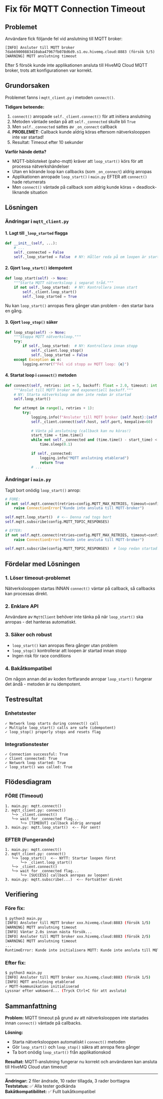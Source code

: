 # Fix för MQTT Connection Timeout

## Problemet

Användare fick följande fel vid anslutning till MQTT broker:

```
[INFO] Ansluter till MQTT broker 7dab69000883410aba47967fb078d6d9.s1.eu.hivemq.cloud:8883 (försök 5/5)
[WARNING] MQTT anslutning timeout
```

Efter 5 försök kunde inte applikationen ansluta till HiveMQ Cloud MQTT broker, trots att konfigurationen var korrekt.

## Grundorsaken

Problemet fanns i `mqtt_client.py` i metoden `connect()`. 

**Tidigare beteende:**
1. `connect()` anropade `self._client.connect()` för att initiera anslutning
2. Metoden väntade sedan på att `self._connected` skulle bli `True`
3. Men `self._connected` sattes av `_on_connect` callback
4. **PROBLEMET**: Callback kunde aldrig köras eftersom nätverkslooppen inte var startad!
5. Resultat: Timeout efter 10 sekunder

**Varför hände detta?**
- MQTT-biblioteket (paho-mqtt) kräver att `loop_start()` körs för att processa nätverkshändelser
- Utan en körande loop kan callbacks (som `_on_connect`) aldrig anropas
- Applikationen anropade `loop_start()` i `main.py` EFTER att `connect()` hade returnerats
- Men `connect()` väntade på callback som aldrig kunde köras = deadlock-liknande situation

## Lösningen

### Ändringar i `mqtt_client.py`

#### 1. Lagt till `_loop_started` flagga
```python
def __init__(self, ...):
    # ...
    self._connected = False
    self._loop_started = False  # NY: Håller reda på om loopen är startad
```

#### 2. Gjort `loop_start()` idempotent
```python
def loop_start(self) -> None:
    """Starta MQTT nätverksloop i separat tråd."""
    if not self._loop_started:  # NY: Kontrollera innan start
        self._client.loop_start()
        self._loop_started = True
```

Nu kan `loop_start()` anropas flera gånger utan problem - den startar bara en gång.

#### 3. Gjort `loop_stop()` säker
```python
def loop_stop(self) -> None:
    """Stoppa MQTT nätverksloop."""
    try:
        if self._loop_started:  # NY: Kontrollera innan stopp
            self._client.loop_stop()
            self._loop_started = False
    except Exception as e:
        logging.error(f"Fel vid stopp av MQTT loop: {e}")
```

#### 4. Startat loop i `connect()` metoden
```python
def connect(self, retries: int = 5, backoff: float = 2.0, timeout: int = 10) -> bool:
    """Anslut till MQTT broker med exponentiell backoff."""
    # NY: Starta nätverksloop om den inte redan är startad
    self.loop_start()
    
    for attempt in range(1, retries + 1):
        try:
            logging.info(f"Ansluter till MQTT broker {self.host}:{self.port} (försök {attempt}/{retries})")
            self._client.connect(self.host, self.port, keepalive=60)
            
            # Vänta på anslutning (callback kan nu köras!)
            start_time = time.time()
            while not self._connected and (time.time() - start_time) < timeout:
                time.sleep(0.1)
            
            if self._connected:
                logging.info("MQTT anslutning etablerad")
                return True
            # ...
```

### Ändringar i `main.py`

Tagit bort onödig `loop_start()` anrop:
```python
# FÖRE:
if not self.mqtt.connect(retries=config.MQTT_MAX_RETRIES, timeout=config.MQTT_CONNECT_TIMEOUT):
    raise ConnectionError("Kunde inte ansluta till MQTT-broker")
    
self.mqtt.loop_start()  # <-- Denna rad togs bort
self.mqtt.subscribe(config.MQTT_TOPIC_RESPONSES)

# EFTER:
if not self.mqtt.connect(retries=config.MQTT_MAX_RETRIES, timeout=config.MQTT_CONNECT_TIMEOUT):
    raise ConnectionError("Kunde inte ansluta till MQTT-broker")
    
self.mqtt.subscribe(config.MQTT_TOPIC_RESPONSES)  # loop redan startad!
```

## Fördelar med Lösningen

### 1. **Löser timeout-problemet**
Nätverkslooppen startas INNAN `connect()` väntar på callback, så callbacks kan processas direkt.

### 2. **Enklare API**
Användare av `MqttClient` behöver inte tänka på när `loop_start()` ska anropas - det hanteras automatiskt.

### 3. **Säker och robust**
- `loop_start()` kan anropas flera gånger utan problem
- `loop_stop()` kontrollerar att loopen är startad innan stopp
- Ingen risk för race conditions

### 4. **Bakåtkompatibel**
Om någon annan del av koden fortfarande anropar `loop_start()` fungerar det ändå - metoden är nu idempotent.

## Testresultat

### Enhetstester
```
✓ Network loop starts during connect() call
✓ Multiple loop_start() calls are safe (idempotent)
✓ loop_stop() properly stops and resets flag
```

### Integrationstester
```
✓ Connection successful: True
✓ Client connected: True
✓ Network loop started: True
✓ loop_start() was called: True
```

## Flödesdiagram

### FÖRE (Timeout)
```
1. main.py: mqtt.connect()
2. mqtt_client.py: connect()
   └─> _client.connect()
   └─> wait for _connected flag...
       └─> [TIMEOUT] callback aldrig anropad
3. main.py: mqtt.loop_start()  <-- För sent!
```

### EFTER (Fungerande)
```
1. main.py: mqtt.connect()
2. mqtt_client.py: connect()
   └─> loop_start()  <-- NYTT: Startar loopen först
       └─> _client.loop_start()
   └─> _client.connect()
   └─> wait for _connected flag...
       └─> [SUCCESS] callback anropas av loopen!
3. main.py: mqtt.subscribe(...)  <-- Fortsätter direkt
```

## Verifiering

### Före fix:
```bash
$ python3 main.py
[INFO] Ansluter till MQTT broker xxx.hivemq.cloud:8883 (försök 1/5)
[WARNING] MQTT anslutning timeout
[INFO] Väntar 2.0s innan nästa försök...
[INFO] Ansluter till MQTT broker xxx.hivemq.cloud:8883 (försök 2/5)
[WARNING] MQTT anslutning timeout
...
RuntimeError: Kunde inte initialisera MQTT: Kunde inte ansluta till MQTT-broker
```

### Efter fix:
```bash
$ python3 main.py
[INFO] Ansluter till MQTT broker xxx.hivemq.cloud:8883 (försök 1/5)
[INFO] MQTT anslutning etablerad
✓ MQTT-kommunikation initialiserad
Lyssnar efter wakeword... (Tryck Ctrl+C för att avsluta)
```

## Sammanfattning

**Problem:** MQTT timeout på grund av att nätverkslooppen inte startades innan `connect()` väntade på callbacks.

**Lösning:** 
- Starta nätverkslooppen automatiskt i `connect()` metoden
- Gör `loop_start()` och `loop_stop()` säkra att anropa flera gånger
- Ta bort onödig `loop_start()` från applikationskod

**Resultat:** MQTT-anslutning fungerar nu korrekt och användaren kan ansluta till HiveMQ Cloud utan timeout!

---

**Ändringar:** 2 filer ändrade, 10 rader tillagda, 3 rader borttagna  
**Teststatus:** ✅ Alla tester godkända  
**Bakåtkompatibilitet:** ✅ Fullt bakåtkompatibel
